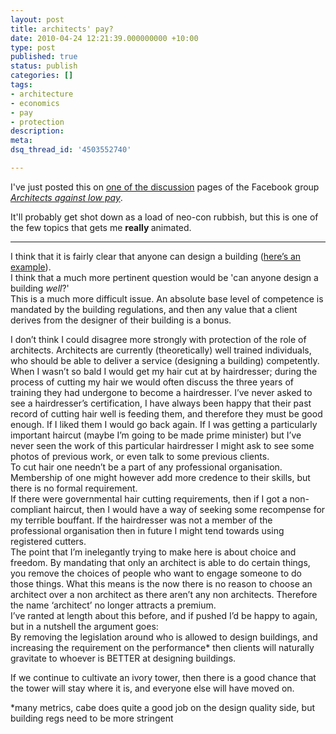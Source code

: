 ```yaml
---
layout: post
title: architects' pay?
date: 2010-04-24 12:21:39.000000000 +10:00
type: post
published: true
status: publish
categories: []
tags:
- architecture
- economics
- pay
- protection
description:
meta:
dsq_thread_id: '4503552740'

---
```

<p>I've just posted this on <a href="http://www.facebook.com/topic.php?topic=50&amp;post=234&amp;uid=110216182335329#!/topic.php?uid=110216182335329&amp;topic=50">one of the discussion</a> pages of the Facebook group <em><a href="http://www.facebook.com/topic.php?topic=50&amp;post=234&amp;uid=110216182335329#!/group.php?gid=110216182335329">Architects against low pay</a></em>.</p>
<p>It'll probably get shot down as a load of neo-con rubbish, but this is one of the few topics that gets me <strong>really </strong>animated.</p>
<hr />I think that it is fairly clear that anyone can design a building (<a href="http://tinyurl.com/37j3arr">here’s an example</a>).<br />
I think that a much more pertinent question would be 'can anyone design a building <em>well</em>?'<br />
This is a much more difficult issue. An absolute base level of competence is mandated by the building regulations, and then any value that a client derives from the designer of their building is a bonus.</p>
<p>I don’t think I could disagree more strongly with protection of the role of architects. Architects are currently (theoretically) well trained individuals, who should be able to deliver a service (designing a building) competently. When I wasn’t so bald I would get my hair cut at by hairdresser; during the process of cutting my hair we would often discuss the three years of training they had undergone to become a hairdresser. I’ve never asked to see a hairdresser’s certification, I have always been happy that their past record of cutting hair well is feeding them, and therefore they must be good enough. If I liked them I would go back again. If I was getting a particularly important haircut (maybe I’m going to be made prime minister) but I’ve never seen the work of this particular hairdresser I might ask to see some photos of previous work, or even talk to some previous clients.<br />
To cut hair one needn’t be a part of any professional organisation. Membership of one might however add more credence to their skills, but there is no formal requirement.<br />
If there were governmental hair cutting requirements, then if I got a non-compliant haircut, then I would have a way of seeking some recompense for my terrible bouffant. If the hairdresser was not a member of the professional organisation then in future I might tend towards using registered cutters.<br />
The point that I’m inelegantly trying to make here is about choice and freedom. By mandating that only an architect is able to do certain things, you remove the choices of people who want to engage someone to do those things. What this means is the now there is no reason to choose an architect over a non architect as there aren’t any non architects. Therefore the name ‘architect’ no longer attracts a premium.<br />
I’ve ranted at length about this before, and if pushed I’d be happy to again, but in a nutshell the argument goes:<br />
By removing the legislation around who is allowed to design buildings, and increasing the requirement on the performance* then clients will naturally gravitate to whoever is BETTER at designing buildings.</p>
<p>If we continue to cultivate an ivory tower, then there is a good chance that the tower will stay where it is, and everyone else will have moved on.</p>
<p>*many metrics, cabe does quite a good job on the design quality side, but building regs need to be more stringent</p>
